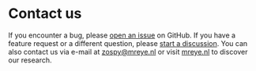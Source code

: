 # Contact us

If you encounter a bug, please [open an issue](https://github.com/MREYE-LUMC/ZOSPy/issues) on GitHub.
If you have a feature request or a different question, please [start a discussion](https://github.com/MREYE-LUMC/ZOSPy/discussions).
You can also contact us via e-mail at [zospy@mreye.nl](mailto:zospy@mreye.nl) or visit [mreye.nl](https://mreye.nl) 
to discover our research.